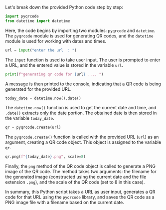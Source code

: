 Let's break down the provided Python code step by step:

```python
import pyqrcode
from datetime import datetime
```

Here, the code begins by importing two modules: `pyqrcode` and `datetime`. The `pyqrcode` module is used for generating QR codes, and the `datetime` module is used for working with dates and times.

```python
url = input("enter the url  : ")
```

The `input` function is used to take user input. The user is prompted to enter a URL, and the entered value is stored in the variable `url`.

```python
print(f"generating qr code for {url} .... ")
```

A message is then printed to the console, indicating that a QR code is being generated for the provided URL.

```python
today_date = datetime.now().date()
```

The `datetime.now()` function is used to get the current date and time, and `.date()` extracts only the date portion. The obtained date is then stored in the variable `today_date`.

```python
qr = pyqrcode.create(url)
```

The `pyqrcode.create()` function is called with the provided URL (`url`) as an argument, creating a QR code object. This object is assigned to the variable `qr`.

```python
qr.png(f"{today_date}.png", scale=8)
```

Finally, the `png` method of the QR code object is called to generate a PNG image of the QR code. The method takes two arguments: the filename for the generated image (constructed using the current date and the file extension `.png`), and the scale of the QR code (set to 8 in this case).

In summary, this Python script takes a URL as user input, generates a QR code for that URL using the `pyqrcode` library, and saves the QR code as a PNG image file with a filename based on the current date.

